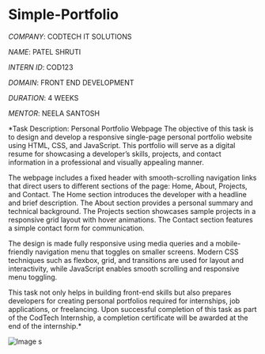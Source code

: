 # Simple-Portfolio

*COMPANY*: CODTECH IT SOLUTIONS

*NAME*: PATEL SHRUTI

*INTERN ID*: COD123

*DOMAIN*: FRONT END DEVELOPMENT

*DURATION*: 4 WEEKS

*MENTOR*: NEELA SANTOSH

*Task Description: Personal Portfolio Webpage
The objective of this task is to design and develop a responsive single-page personal portfolio website using HTML, CSS, and JavaScript. This portfolio will serve as a digital resume for showcasing a developer’s skills, projects, and contact information in a professional and visually appealing manner.

The webpage includes a fixed header with smooth-scrolling navigation links that direct users to different sections of the page: Home, About, Projects, and Contact. The Home section introduces the developer with a headline and brief description. The About section provides a personal summary and technical background. The Projects section showcases sample projects in a responsive grid layout with hover animations. The Contact section features a simple contact form for communication.

The design is made fully responsive using media queries and a mobile-friendly navigation menu that toggles on smaller screens. Modern CSS techniques such as flexbox, grid, and transitions are used for layout and interactivity, while JavaScript enables smooth scrolling and responsive menu toggling.

This task not only helps in building front-end skills but also prepares developers for creating personal portfolios required for internships, job applications, or freelancing. Upon successful completion of this task as part of the CodTech Internship, a completion certificate will be awarded at the end of the internship.*

![Image](https://github.com/user-attachments/assets/b07ddfef-8640-4de8-934a-fb947809d847)
s
